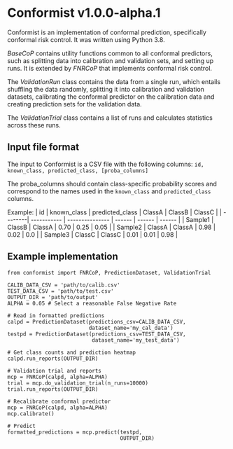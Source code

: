 # Conformist v1.0.0-alpha.1

Conformist is an implementation of conformal prediction, specifically conformal risk control. It was written using Python 3.8.

*BaseCoP* contains utility functions common to all conformal predictors, such as splitting data into calibration and validation sets, and setting up runs. It is extended by *FNRCoP* that implements conformal risk control.

The *ValidationRun* class contains the data from a single run, which entails shuffling the data randomly, splitting it into calibration and validation datasets, calibrating the conformal predictor on the calibration data and creating prediction sets for the validation data.

The *ValidationTrial* class contains a list of runs and calculates statistics across these runs.

## Input file format

The input to Conformist is a CSV file with the following columns:
`id, known_class, predicted_class, [proba_columns]`

The proba_columns should contain class-specific probability scores and correspond to the names used in the `known_class` and `predicted_class` columns.

Example:
| id      | known_class | predicted_class | ClassA | ClassB | ClassC |
| --------| ----------- | --------------- | ------ | ------ | ------ |
| Sample1 | ClassB      | ClassA          | 0.70   | 0.25   | 0.05   |
| Sample2 | ClassA      | ClassA          | 0.98   | 0.02   | 0.0    |
| Sample3 | ClassC      | ClassC          | 0.01   | 0.01   | 0.98   |

## Example implementation
```
from conformist import FNRCoP, PredictionDataset, ValidationTrial

CALIB_DATA_CSV = 'path/to/calib.csv'
TEST_DATA_CSV = 'path/to/test.csv'
OUTPUT_DIR = 'path/to/output'
ALPHA = 0.05 # Select a reasonable False Negative Rate

# Read in formatted predictions
calpd = PredictionDataset(predictions_csv=CALIB_DATA_CSV,
                          dataset_name='my_cal_data')
testpd = PredictionDataset(predictions_csv=TEST_DATA_CSV,
                           dataset_name='my_test_data')

# Get class counts and prediction heatmap
calpd.run_reports(OUTPUT_DIR)

# Validation trial and reports
mcp = FNRCoP(calpd, alpha=ALPHA)
trial = mcp.do_validation_trial(n_runs=10000)
trial.run_reports(OUTPUT_DIR)

# Recalibrate conformal predictor
mcp = FNRCoP(calpd, alpha=ALPHA)
mcp.calibrate()

# Predict
formatted_predictions = mcp.predict(testpd,
                                    OUTPUT_DIR)
```

